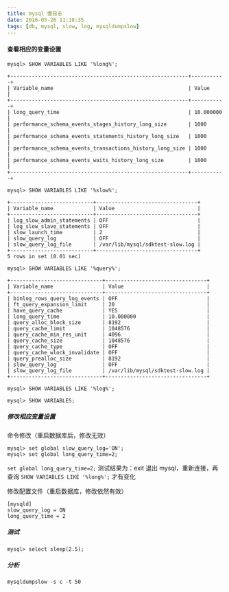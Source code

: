 ```yaml
---
title: mysql 慢日志
date: 2016-05-26 11:18:35
tags: [db, mysql, slow, log, mysqldumpslow]
---
```


#### 查看相应的变量设置

`mysql> SHOW VARIABLES LIKE '%long%';`

```
+----------------------------------------------------------+-----------+
| Variable_name                                            | Value     |
+----------------------------------------------------------+-----------+
| long_query_time                                          | 10.000000 |
| performance_schema_events_stages_history_long_size       | 1000      |
| performance_schema_events_statements_history_long_size   | 1000      |
| performance_schema_events_transactions_history_long_size | 1000      |
| performance_schema_events_waits_history_long_size        | 1000      |
+----------------------------------------------------------+-----------+
```

<!--more-->


`mysql> SHOW VARIABLES LIKE '%slow%';`

```
+---------------------------+---------------------------------+
| Variable_name             | Value                           |
+---------------------------+---------------------------------+
| log_slow_admin_statements | OFF                             |
| log_slow_slave_statements | OFF                             |
| slow_launch_time          | 2                               |
| slow_query_log            | OFF                             |
| slow_query_log_file       | /var/lib/mysql/sdktest-slow.log |
+---------------------------+---------------------------------+
5 rows in set (0.01 sec)
```

`mysql> SHOW VARIABLES LIKE '%query%';`

```
+------------------------------+---------------------------------+
| Variable_name                | Value                           |
+------------------------------+---------------------------------+
| binlog_rows_query_log_events | OFF                             |
| ft_query_expansion_limit     | 20                              |
| have_query_cache             | YES                             |
| long_query_time              | 10.000000                       |
| query_alloc_block_size       | 8192                            |
| query_cache_limit            | 1048576                         |
| query_cache_min_res_unit     | 4096                            |
| query_cache_size             | 1048576                         |
| query_cache_type             | OFF                             |
| query_cache_wlock_invalidate | OFF                             |
| query_prealloc_size          | 8192                            |
| slow_query_log               | OFF                             |
| slow_query_log_file          | /var/lib/mysql/sdktest-slow.log |
+------------------------------+---------------------------------+
```

`mysql> SHOW VARIABLES LIKE '%log%';`

`mysql> SHOW VARIABLES;`


##### 修改相应变量设置

命令修改（重启数据库后，修改无效）

```
mysql> set global slow_query_log='ON';
mysql> set global long_query_time=2;
```

`set global long_query_time=2;` 测试结果为：exit 退出 mysql，重新连接，再查询 `SHOW VARIABLES LIKE '%long%';` 才有变化

修改配置文件（重启数据库，修改依然有效）

```
[mysqld]
slow_query_log = ON
long_query_time = 2
```

##### 测试

`mysql> select sleep(2.5);`


##### 分析

`mysqldumpslow -s c -t 50`